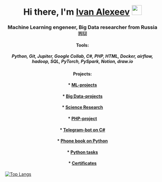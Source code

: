 

<h1 align="center">Hi there, I'm <a href="https://www.linkedin.com/in/ivan-alexeev-81aa31125/" target="_blank">Ivan Alexeev</a> 
<img src="https://github.com/blackcater/blackcater/raw/main/images/Hi.gif" height="32"/></h1>
<h3 align="center">Machine Learning engeneer, Big Data researcher from Russia 🇷🇺</h3>

<h4 align="center">Tools:</h4>
<h5 align="center"><a>Python, Git, Jupiter, Google Collab, C#, PHP, HTML, Docker, airflow, hadoop, SQL, PyTorch, PySpark, Notion, draw.io</h5>

<h4 align="center">Projects:</h4>
<h4 align="center">* <a href="https://github.com/AIhexNICK-MAIL-RU/ML_projects_portfolio" target="_blank">ML-projects</a></h4>
<h4 align="center">* <a href="https://github.com/AIhexNICK-MAIL-RU/big_data" target="_blank">Big Data-projects</a></h4>
<h4 align="center">* <a href="https://github.com/AIhexNICK-MAIL-RU/research_potrfolio" target="_blank">Science Research</a></h4>
<h4 align="center">* <a href="https://github.com/AIhexNICK-MAIL-RU/planner_php" target="_blank">PHP-project</a> </h4>
<h4 align="center">* <a href="https://github.com/AIhexNICK-MAIL-RU/Telegram-bot-on-C-sharp" target="_blank">Telegram-bot on C#</a> </h4>
<h4 align="center">* <a href="https://github.com/AIhexNICK-MAIL-RU/phonebookPython/tree/main" target="_blank">Phone book on Python</a> </h4>
<h4 align="center">* <a href="https://github.com/AIhexNICK-MAIL-RU/basics_python/tree/main/basics_python" target="_blank">Python tasks</a> </h4>
<h4 align="center">* <a href="https://github.com/AIhexNICK-MAIL-RU/certificates" target="_blank">Certificates</a> </h4> 
  
  

[![Top Langs](https://github-readme-stats.vercel.app/api/top-langs/?username=AIhexNICK-MAIL-RU&layout=compact)](https://github.com/AIhexNICK-MAIL-RU/github-readme-stats)
  <!--
[![trophy](https://github-profile-trophy.vercel.app/?username=AIhexNICK-MAIL-RU)](https://github.com/AIhexNICK-MAIL-RU/github-profile-trophy)
<h7 align="center">

<br>


**AIhexNICK-MAIL-RU/AIhexNICK-MAIL-RU** is a ✨ _special_ ✨ repository because its `README.md` (this file) appears on your GitHub profile.

Here are some ideas to get you started:

- 🔭 I’m currently working on ...
- 🌱 I’m currently learning ...
- 👯 I’m looking to collaborate on ...
- 🤔 I’m looking for help with ...
- 💬 Ask me about ...
- 📫 How to reach me: ...
- 😄 Pronouns: ...
- ⚡ Fun fact: ...
-->
